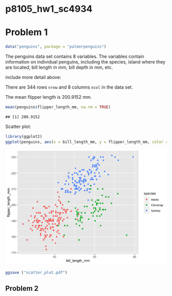 p8105_hw1_sc4934
================

# Problem 1

``` r
data("penguins", package = "palmerpenguins")
```

The penguins data set contains 8 variables. The variables contain
information on individual penguins, including the species, island where
they are located, bill length in mm, bill depth in mm, etc.

include more detail above:

There are 344 rows `nrow` and 8 columns `ncol` in the data set.

The mean flipper length is 200.9152 mm.

``` r
mean(penguins$flipper_length_mm, na.rm = TRUE)
```

    ## [1] 200.9152

Scatter plot:

``` r
library(ggplot2)
ggplot(penguins, aes(x = bill_length_mm, y = flipper_length_mm, color = species)) + geom_point()
```

![](p8105_hw1_sc4934_files/figure-gfm/chunk_scatterplot-1.png)<!-- -->

``` r
ggsave ("scatter_plot.pdf")
```

## Problem 2
